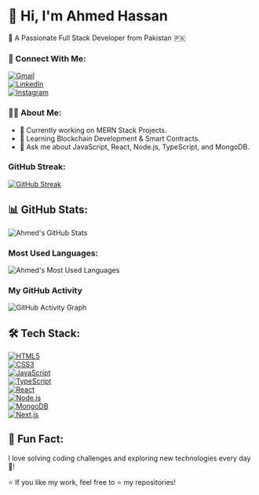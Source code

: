 # 👋 Hi, I'm Ahmed Hassan

🚀 A Passionate Full Stack Developer from Pakistan 🇵🇰

### 📧 Connect With Me:

[![Gmail](https://img.shields.io/badge/Gmail-D14836?style=for-the-badge&logo=gmail&logoColor=white)](mailto:xylender@gmail.com)  
[![LinkedIn](https://img.shields.io/badge/LinkedIn-0077B5?style=for-the-badge&logo=linkedin&logoColor=white)](https://www.linkedin.com/in/ahmed-hassan-024720245/)  
[![Instagram](https://img.shields.io/badge/Instagram-E4405F?style=for-the-badge&logo=instagram&logoColor=white)](https://www.instagram.com/_curiousahmed/)

### 👨‍💻 About Me:

- 🔭 Currently working on MERN Stack Projects.
- 🌱 Learning Blockchain Development & Smart Contracts.
- 💬 Ask me about JavaScript, React, Node.js, TypeScript, and MongoDB.

### GitHub Streak:

[![GitHub Streak](https://github-readme-streak-stats-xi-steel.vercel.app/?user=ahl-fabtechsol&theme=tokyonight)](https://git.io/streak-stats)


## 📊 GitHub Stats:

![Ahmed's GitHub Stats](https://github-readme-stats.vercel.app/api?username=ahl-fabtechsol&show_icons=true&count_private=true&theme=radical&hide_title=true&hide=prs&border_radius=10&bg_color=00000000)

### Most Used Languages:

![Ahmed's Most Used Languages](https://github-readme-stats.vercel.app/api/top-langs/?username=ahl-fabtechsol&layout=compact&theme=radical&border_radius=10&bg_color=00000000)

### My GitHub Activity

![GitHub Activity Graph](https://activity-graph.herokuapp.com/graph?username=ahl-fabtechsol&theme=radical&bg_color=00000000)

## 🛠️ Tech Stack:

[![HTML5](https://img.shields.io/badge/HTML5-E34F26?style=for-the-badge&logo=html5&logoColor=white)](https://developer.mozilla.org/en-US/docs/Web/HTML)  
[![CSS3](https://img.shields.io/badge/CSS3-1572B6?style=for-the-badge&logo=css3&logoColor=white)](https://developer.mozilla.org/en-US/docs/Web/CSS)  
[![JavaScript](https://img.shields.io/badge/JavaScript-F7DF1E?style=for-the-badge&logo=javascript&logoColor=black)](https://developer.mozilla.org/en-US/docs/Web/JavaScript)  
[![TypeScript](https://img.shields.io/badge/TypeScript-3178C6?style=for-the-badge&logo=typescript&logoColor=white)](https://www.typescriptlang.org/)  
[![React](https://img.shields.io/badge/React-61DAFB?style=for-the-badge&logo=react&logoColor=black)](https://reactjs.org/)  
[![Node.js](https://img.shields.io/badge/Node.js-339933?style=for-the-badge&logo=nodedotjs&logoColor=white)](https://nodejs.org/)  
[![MongoDB](https://img.shields.io/badge/MongoDB-4EA94B?style=for-the-badge&logo=mongodb&logoColor=white)](https://www.mongodb.com/)  
[![Next.js](https://img.shields.io/badge/Next.js-000000?style=for-the-badge&logo=nextdotjs&logoColor=white)](https://nextjs.org/)

## 🎯 Fun Fact:

I love solving coding challenges and exploring new technologies every day 🚀!

⭐ If you like my work, feel free to ⭐️ my repositories!

